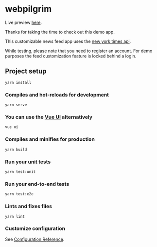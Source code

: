 # webpilgrim 

Live preview [here](https://news-app-gamma-gold.vercel.app/).

Thanks for taking the time to check out this demo app.

This customizable news feed app uses the [new york times api](https://developer.nytimes.com/).

While testing, please note that you need to register an account. For demo purposes the feed customization feature is locked behind a login.

## Project setup
```
yarn install
```

### Compiles and hot-reloads for development
```
yarn serve
```
### You can use the [Vue UI](https://www.telerik.com/blogs/creating-and-managing-vue-projects-with-vue-ui) alternatively
```
vue ui
```


### Compiles and minifies for production
```
yarn build
```

### Run your unit tests
```
yarn test:unit
```

### Run your end-to-end tests
```
yarn test:e2e
```

### Lints and fixes files
```
yarn lint
```

### Customize configuration
See [Configuration Reference](https://cli.vuejs.org/config/).
